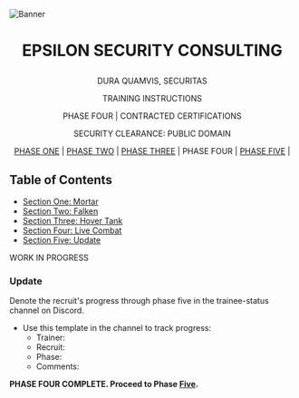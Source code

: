 <p align="center">
  
![Banner](https://github.com/ElesCloud/ESCHandbook/blob/main/Banner.jpg)
  
</p>

# <p align='center'> EPSILON SECURITY CONSULTING </p> 

<p align="center"> DURA QUAMVIS, SECURITAS </p>
  
<p align="center"> TRAINING INSTRUCTIONS </p>

<p align="center"> PHASE FOUR | CONTRACTED CERTIFICATIONS </p>

<p align="center"> SECURITY CLEARANCE: PUBLIC DOMAIN </p>

<p align="center"> 
 <a href= https://github.com/ElesCloud/ESCDocuments/blob/main/Training_PhaseOne.md>PHASE ONE</a> |
 <a href= https://github.com/ElesCloud/ESCDocuments/blob/main/Training_PhaseTwo.md>PHASE TWO</a> | 
 <a href= https://github.com/ElesCloud/ESCDocuments/blob/main/Training_PhaseThree.md>PHASE THREE</a> | 
 PHASE FOUR |
 <a href= https://github.com/ElesCloud/ESCDocuments/blob/main/Training_PhaseFive.md>PHASE FIVE</a> |

</p>

## Table of Contents
  - [Section One: Mortar](#section-one-Mortar)
  - [Section Two: Falken](#section-two-falken)
  - [Section Three: Hover Tank](#section-three-hover-tank)
  - [Section Four: Live Combat](#section-four-live-combat)
  - [Section Five: Update](#section-four-trainer-payout-and-final-update)

WORK IN PROGRESS

### Update
Denote the recruit's progress through phase five in the trainee-status channel on Discord.
   - Use this template in the channel to track progress:
     - Trainer:
     - Recruit:
     - Phase:
     - Comments:

**PHASE FOUR COMPLETE. Proceed to Phase [Five](https://github.com/ElesCloud/ESCDocuments/blob/main/Training_PhaseFive.md).**

